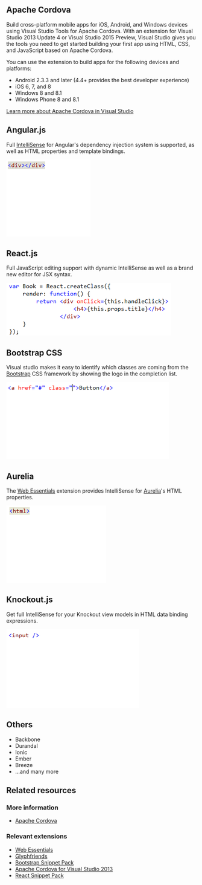 <properties
	pageTitle="Client-side"
	description="Visual Studio has excellent support for many types of client-side frameworks."
	slug="client-side"
	keywords="vsix, extensibility, plugins"
/>

## Apache Cordova
Build cross-platform mobile apps for iOS, Android, and Windows devices using Visual Studio Tools for Apache Cordova. With an extension for Visual Studio 
2013 Update 4 or Visual Studio 2015 Preview, Visual Studio gives you the tools you need to get started building your first app using HTML, CSS, and 
JavaScript based on Apache Cordova.

You can use the extension to build apps for the following devices and platforms: 

- Android 2.3.3 and later (4.4+ provides the best developer experience) 
- iOS 6, 7, and 8
- Windows 8 and 8.1 
- Windows Phone 8 and 8.1 

[Learn more about Apache Cordova in Visual Studio](http://www.visualstudio.com/en-us/explore/cordova-vs.aspx)

## Angular.js
Full [IntelliSense](http://go.microsoft.com/fwlink/?LinkId=532997) for Angular's dependency injection system is supported, as well as HTML properties and template bindings.

![Angular Intellisense](_assets/frameworks-angular.gif)

## React.js
Full JavaScript editing support with dynamic IntelliSense as well as a brand new editor for JSX syntax.

![React JSX editor](_assets/frameworks-react.png)

## Bootstrap CSS
Visual studio makes it easy to identify which classes are coming from the [Bootstrap](http://getbootstrap.com) CSS framework by showing the logo in
the completion list.

![Bootstrap Intellisense](_assets/frameworks-bootstrap.gif)

## Aurelia
The [Web Essentials](http://vswebessentials.com) extension provides IntelliSense for [Aurelia](http://aurelia.io/)'s HTML properties.

![Aurelia Intellisense](_assets/frameworks-aurelia.gif)

## Knockout.js
Get full IntelliSense for your Knockout view models in HTML data binding expressions.

![Knockout Intellisense](_assets/frameworks-knockout.gif)

## Others

- Backbone
- Durandal
- Ionic
- Ember
- Breeze
- ...and many more

<aside role="complementary">

## Related resources

<section>

### More information

- [Apache Cordova](http://cordova.apache.org/)
</section>

<section>

### Relevant extensions

- [Web Essentials](https://visualstudiogallery.msdn.microsoft.com/ee6e6d8c-c837-41fb-886a-6b50ae2d06a2)
- [Glyphfriends](https://visualstudiogallery.msdn.microsoft.com/5fd24afb-b3b2-4cec-9b03-1cfcec6123aa)
- [Bootstrap Snippet Pack](https://visualstudiogallery.msdn.microsoft.com/e82e7862-f731-4183-a27a-3a44b261bfe5)
- [Apache Cordova for Visual Studio 2013](http://www.microsoft.com/en-us/download/details.aspx?id=42675)
- [React Snippet Pack](https://visualstudiogallery.msdn.microsoft.com/234d79e9-f0fd-41e1-a926-850da8e8c7d7)
</section>

</aside>
